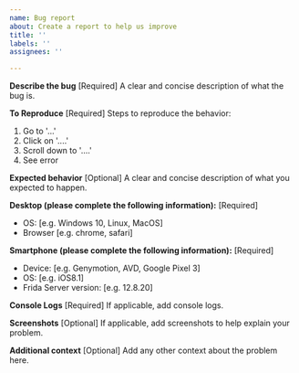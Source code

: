 ```yaml
---
name: Bug report
about: Create a report to help us improve
title: ''
labels: ''
assignees: ''

---
```


**Describe the bug** [Required]
A clear and concise description of what the bug is.

**To Reproduce** [Required]
Steps to reproduce the behavior:
1. Go to '...'
2. Click on '....'
3. Scroll down to '....'
4. See error

**Expected behavior** [Optional]
A clear and concise description of what you expected to happen.

**Desktop (please complete the following information):** [Required]
 - OS: [e.g. Windows 10, Linux, MacOS]
 - Browser [e.g. chrome, safari]

**Smartphone (please complete the following information):** [Required]
 - Device: [e.g. Genymotion, AVD, Google Pixel 3]
 - OS: [e.g. iOS8.1]
 - Frida Server version: [e.g. 12.8.20]

**Console Logs** [Required]
If applicable, add console logs.

**Screenshots** [Optional]
If applicable, add screenshots to help explain your problem.

**Additional context** [Optional]
Add any other context about the problem here.
